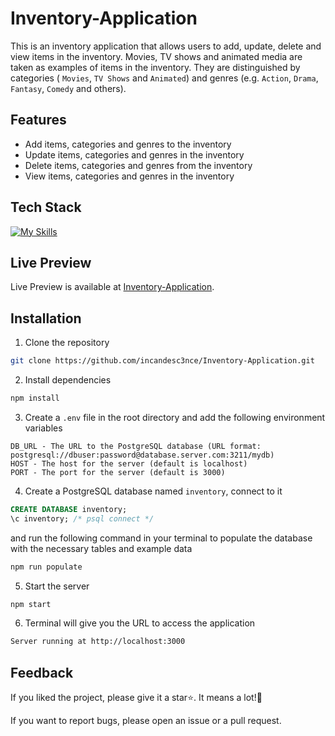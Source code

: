 # Inventory-Application

This is an inventory application that allows users to add, update, delete and view items in the inventory. Movies, TV shows and animated media are taken as examples of items in the inventory. They are distinguished by categories ( `Movies`, `TV Shows` and `Animated`) and genres (e.g. `Action`, `Drama`, `Fantasy`, `Comedy` and others).

## Features

- Add items, categories and genres to the inventory
- Update items, categories and genres in the inventory
- Delete items, categories and genres from the inventory
- View items, categories and genres in the inventory

## Tech Stack

[![My Skills](https://skillicons.dev/icons?i=nodejs,ts,express,postgres&theme=dark)](https://github.com/incandesc3nce/)


## Live Preview

Live Preview is available at [Inventory-Application](https://inventory-application-qkx3.onrender.com/).


## Installation

1. Clone the repository

```bash
git clone https://github.com/incandesc3nce/Inventory-Application.git
```

2. Install dependencies

```bash
npm install
```

3. Create a `.env` file in the root directory and add the following environment variables

```
DB_URL - The URL to the PostgreSQL database (URL format: postgresql://dbuser:password@database.server.com:3211/mydb)
HOST - The host for the server (default is localhost)
PORT - The port for the server (default is 3000)
```

4. Create a PostgreSQL database named `inventory`, connect to it 
```sql
CREATE DATABASE inventory;
\c inventory; /* psql connect */
```
and run the following command in your terminal to populate the database with the necessary tables and example data

```bash
npm run populate
```

5. Start the server

```bash
npm start
```

6. Terminal will give you the URL to access the application

```bash
Server running at http://localhost:3000
```

## Feedback

If you liked the project, please give it a star⭐. It means a lot!🙂

If you want to report bugs, please open an issue or a pull request.
